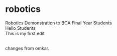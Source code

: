 # robotics
Robotics Demonstration to BCA Final Year Students<br>
Hello Students <br>
This is my first edit

<br>
changes from omkar.
